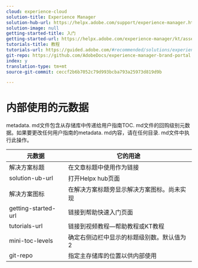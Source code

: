 ```yaml
---
cloud: experience-cloud
solution-title: Experience Manager
solution-hub-url: https://helpx.adobe.com/support/experience-manager.html
solution-image: null
getting-started-title: 入门
getting-started-url: https://helpx.adobe.com/experience-manager/kt/assets/using/brand-portal-article-understand.html
tutorials-title: 教程
tutorials-url: https://guided.adobe.com/#recommended/solutions/experience-manager
git-repo: https://github.com/AdobeDocs/experience-manager-brand-portal.en
index: y
translation-type: tm+mt
source-git-commit: ceccf2b6b7052c79d993bcba793a25973d819d9b

---
```



# 内部使用的元数据

metadata. md文件包含从存储库中传递给用户指南TOC. md文件的回购级别元数据。如果要更改任何用户指南的metadata. md内容，请在任何目录. md文件中执行此操作。

| 元数据 | 它的用途 |
|--- |--- |
| 解决方案标题 | 在文章标题中使用作为链接 |
| solution-ub-url | 打开Helpx hub页面 |
| 解决方案图标 | 在解决方案标题旁显示解决方案图标。尚未实现 |
| getting-started-url | 链接到帮助快速入门页面 |
| tutorials-url | 链接到视频教程—帮助教程或KT教程 |
| mini-toc-levels | 确定右侧边栏中显示的标题级别数。默认值为2 |
| git-repo | 指定主存储库的位置以供内部使用 |
